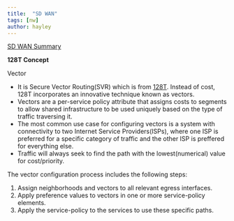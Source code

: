 ```yaml
---
title:  "SD WAN"
tags: [nw]
author: hayley
---
```

[SD WAN Summary](https://www.netmanias.com/ko/sd-wan-portal/netmanias-sd-wan-analysis/1171/)


**128T Concept** 

Vector 
- It is Secure Vector Routing(SVR) which is from [128T](https://www.128technology.com/product-overview/). Instead of cost, 128T incorporates an innovative technique known as vectors.
- Vectors are a per-service policy attribute that assigns costs to segments to allow shared infrastructure to be used uniquely based on the type of traffic traversing it.
- The most common use case for configuring vectors is a system with connectivity to two Internet Service Providers(ISPs), where one ISP is preferred for a specific category of traffic and the other ISP is preffered for everything else.
- Traffic will always seek to find the path with the lowest(numerical) value for cost/priority.

The vector configuration process includes the following steps:
1. Assign neighborhoods and vectors to all relevant egress interfaces.
2. Apply preference values to vectors in one or more service-policy elements.
3. Apply the service-policy to the services to use these specific paths.

